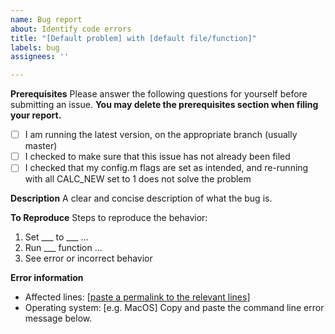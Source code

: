 ```yaml
---
name: Bug report
about: Identify code errors
title: "[Default problem] with [default file/function]"
labels: bug
assignees: ''

---
```


**Prerequisites**
Please answer the following questions for yourself before submitting an issue. **You may delete the prerequisites section when filing your report.**
- [ ] I am running the latest version, on the appropriate branch (usually master)
- [ ] I checked to make sure that this issue has not already been filed
- [ ] I checked that my config.m flags are set as intended, and re-running with all CALC_NEW set to 1 does not solve the problem

**Description**
A clear and concise description of what the bug is. 

**To Reproduce**
Steps to reproduce the behavior:
1. Set ___ to ___ ...
2. Run ___ function ...
3. See error or incorrect behavior

**Error information**
* Affected lines: [[paste a permalink to the relevant lines](https://stackoverflow.com/questions/23821235/how-to-link-to-specific-line-number-on-github)]
* Operating system: [e.g. MacOS]
Copy and paste the command line error message below.


